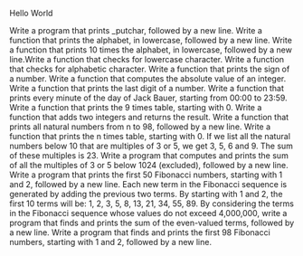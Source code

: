 Hello World

Write a program that prints _putchar, followed by a new line.
Write a function that prints the alphabet, in lowercase, followed by a new line.
Write a function that prints 10 times the alphabet, in lowercase, followed by a new line.Write a function that checks for lowercase character.
Write a function that checks for alphabetic character.
Write a function that prints the sign of a number.
Write a function that computes the absolute value of an integer.
Write a function that prints the last digit of a number.
Write a function that prints every minute of the day of Jack Bauer, starting from 00:00 to 23:59.
Write a function that prints the 9 times table, starting with 0.
Write a function that adds two integers and returns the result.
Write a function that prints all natural numbers from n to 98, followed by a new line.
Write a function that prints the n times table, starting with 0.
If we list all the natural numbers below 10 that are multiples of 3 or 5, we get 3, 5, 6 and 9. The sum of these multiples is 23. Write a program that computes and prints the sum of all the multiples of 3 or 5 below 1024 (excluded), followed by a new line.
Write a program that prints the first 50 Fibonacci numbers, starting with 1 and 2, followed by a new line.
Each new term in the Fibonacci sequence is generated by adding the previous two terms. By starting with 1 and 2, the first 10 terms will be: 1, 2, 3, 5, 8, 13, 21, 34, 55, 89. By considering the terms in the Fibonacci sequence whose values do not exceed 4,000,000, write a program that finds and prints the sum of the even-valued terms, followed by a new line.
Write a program that finds and prints the first 98 Fibonacci numbers, starting with 1 and 2, followed by a new line.
